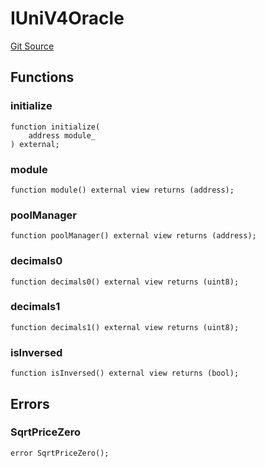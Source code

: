 # IUniV4Oracle
[Git Source](https://github.com/ArrakisFinance/arrakis-modular/arrakis-modular/blob/main/src/interfaces/IUniV4Oracle.sol)


## Functions
### initialize


```solidity
function initialize(
    address module_
) external;
```

### module


```solidity
function module() external view returns (address);
```

### poolManager


```solidity
function poolManager() external view returns (address);
```

### decimals0


```solidity
function decimals0() external view returns (uint8);
```

### decimals1


```solidity
function decimals1() external view returns (uint8);
```

### isInversed


```solidity
function isInversed() external view returns (bool);
```

## Errors
### SqrtPriceZero

```solidity
error SqrtPriceZero();
```

